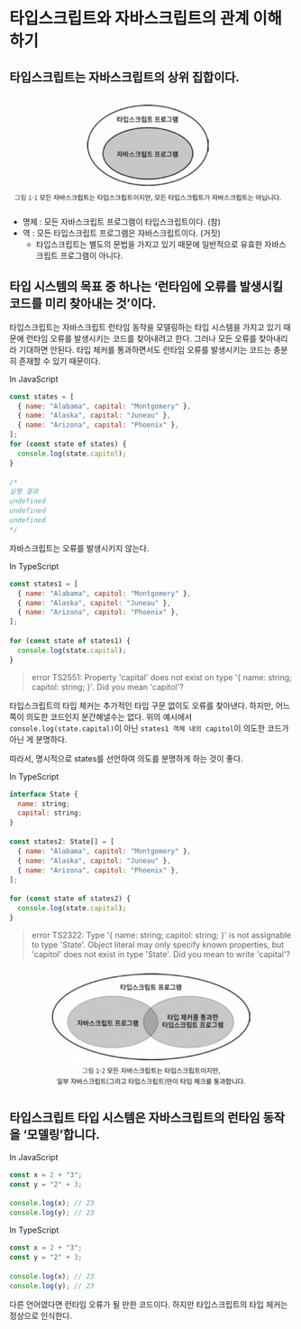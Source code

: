 # 타입스크립트와 자바스크립트의 관계 이해하기

## 타입스크립트는 자바스크립트의 상위 집합이다.

![image1](./assets/DH_item1_image1.png)

- 명제 : 모든 자바스크립트 프로그램이 타입스크립트이다. (참)
- 역 : 모든 타입스크립트 프로그램은 자바스크립트이다. (거짓)
  - 타입스크립트는 별도의 문법을 가지고 있기 때문에 일반적으로 유효한 자바스크립트 프로그램이 아니다.

## 타입 시스템의 목표 중 하나는 ‘런타임에 오류를 발생시킬 코드를 미리 찾아내는 것’이다.

타입스크립트는 자바스크립트 런타임 동작을 모델링하는 타입 시스템을 가지고 있기 때문에 런타임 오류를 발생시키는 코드를 찾아내려고 한다. 그러나 모든 오류를 찾아내리라 기대하면 안된다. 타입 체커를 통과하면서도 런타임 오류를 발생시키는 코드는 충분히 존재할 수 있기 때문이다.

In JavaScript

```jsx
const states = [
  { name: "Alabama", capital: "Montgomery" },
  { name: "Alaska", capital: "Juneau" },
  { name: "Arizona", capital: "Phoenix" },
];
for (const state of states) {
  console.log(state.capitol);
}

/*
실행 결과
undefined
undefined
undefined
*/
```

자바스크립트는 오류를 발생시키지 않는다.

In TypeScript

```jsx
const states1 = [
  { name: "Alabama", capitol: "Montgomery" },
  { name: "Alaska", capitol: "Juneau" },
  { name: "Arizona", capitol: "Phoenix" },
];

for (const state of states1) {
  console.log(state.capital);
}
```

> error TS2551: Property 'capital' does not exist on type '{ name: string; capitol: string; }'.
> Did you mean 'capitol'?

타입스크립트의 타입 체커는 추가적인 타입 구문 없이도 오류를 찾아낸다. 하지만, 어느 쪽이 의도한 코드인지 분간해낼수는 없다. 위의 예시에서 `console.log(state.capital)`이 아닌 `states1 객체 내의 capitol`이 의도한 코드가 아닌 게 분명하다.

따라서, 명시적으로 states를 선언하여 의도를 분명하게 하는 것이 좋다.

In TypeScript

```jsx
interface State {
  name: string;
  capital: string;
}

const states2: State[] = [
  { name: "Alabama", capitol: "Montgomery" },
  { name: "Alaska", capitol: "Juneau" },
  { name: "Arizona", capitol: "Phoenix" },
];

for (const state of states2) {
  console.log(state.capital);
}
```

> error TS2322: Type '{ name: string; capitol: string; }' is not assignable to type 'State'.
> Object literal may only specify known properties, but 'capitol' does not exist in type 'State'. Did you mean to write 'capital'?

![image2](./assets/DH_item1_image2.png)

## 타입스크립트 타입 시스템은 자바스크립트의 런타임 동작을 ‘모델링’합니다.

In JavaScript

```jsx
const x = 2 + "3";
const y = "2" + 3;

console.log(x); // 23
console.log(y); // 23
```

In TypeScript

```jsx
const x = 2 + "3";
const y = "2" + 3;

console.log(x); // 23
console.log(y); // 23
```

다른 언어였다면 런타임 오류가 될 만한 코드이다. 하지만 타입스크립트의 타입 체커는 정상으로 인식한다.
